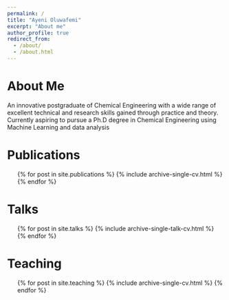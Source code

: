 ```yaml
---
permalink: /
title: "Ayeni Oluwafemi"
excerpt: "About me"
author_profile: true
redirect_from: 
  - /about/
  - /about.html
---
```



About Me
======
An innovative postgraduate of Chemical Engineering with a wide range of excellent technical and research skills gained through practice and theory. Currently aspiring to pursue a Ph.D degree in Chemical Engineering using Machine Learning and data analysis 

Publications
======
  <ul>{% for post in site.publications %}
    {% include archive-single-cv.html %}
  {% endfor %}</ul>
  
Talks
======
  <ul>{% for post in site.talks %}
    {% include archive-single-talk-cv.html %}
  {% endfor %}</ul>
  
Teaching
======
  <ul>{% for post in site.teaching %}
    {% include archive-single-cv.html %}
  {% endfor %}</ul>
